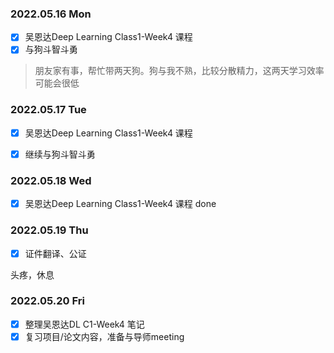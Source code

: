 ### 2022.05.16  Mon

- [x] 吴恩达Deep Learning Class1-Week4 课程
- [x] 与狗斗智斗勇

> 朋友家有事，帮忙带两天狗。狗与我不熟，比较分散精力，这两天学习效率可能会很低

### 2022.05.17  Tue

- [x] 吴恩达Deep Learning Class1-Week4 课程
- [x] 继续与狗斗智斗勇



### 2022.05.18  Wed

- [x] 吴恩达Deep Learning Class1-Week4 课程  done



### 2022.05.19  Thu

- [x] 证件翻译、公证

头疼，休息



### 2022.05.20  Fri

- [x] 整理吴恩达DL C1-Week4 笔记
- [x] 复习项目/论文内容，准备与导师meeting